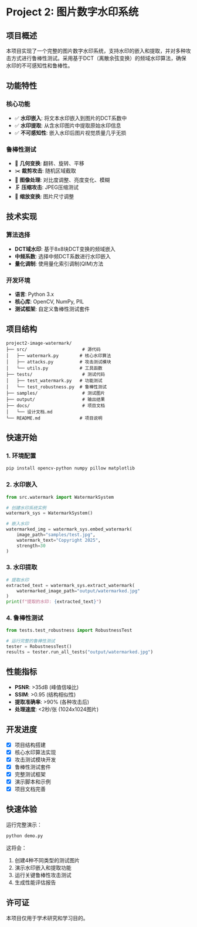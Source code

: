 # Project 2: 图片数字水印系统

## 项目概述

本项目实现了一个完整的图片数字水印系统，支持水印的嵌入和提取，并对多种攻击方式进行鲁棒性测试。采用基于DCT（离散余弦变换）的频域水印算法，确保水印的不可感知性和鲁棒性。

## 功能特性

### 核心功能
- ✅ **水印嵌入**: 将文本水印嵌入到图片的DCT系数中
- ✅ **水印提取**: 从含水印图片中提取原始水印信息
- ✅ **不可感知性**: 嵌入水印后图片视觉质量几乎无损

### 鲁棒性测试
- 🔄 **几何变换**: 翻转、旋转、平移
- ✂️ **裁剪攻击**: 随机区域截取
- 🎨 **图像处理**: 对比度调整、亮度变化、模糊
- 🗜️ **压缩攻击**: JPEG压缩测试
- 📏 **缩放变换**: 图片尺寸调整

## 技术实现

### 算法选择
- **DCT域水印**: 基于8x8块DCT变换的频域嵌入
- **中频系数**: 选择中频DCT系数进行水印嵌入
- **量化调制**: 使用量化索引调制(QIM)方法

### 开发环境
- **语言**: Python 3.x
- **核心库**: OpenCV, NumPy, PIL
- **测试框架**: 自定义鲁棒性测试套件

## 项目结构

```
project2-image-watermark/
├── src/                     # 源代码
│   ├── watermark.py        # 核心水印算法
│   ├── attacks.py          # 攻击测试模块
│   └── utils.py            # 工具函数
├── tests/                   # 测试代码
│   ├── test_watermark.py   # 功能测试
│   └── test_robustness.py  # 鲁棒性测试
├── samples/                 # 测试图片
├── output/                  # 输出结果
├── docs/                    # 项目文档
│   └── 设计文档.md
└── README.md               # 项目说明
```

## 快速开始

### 1. 环境配置
```bash
pip install opencv-python numpy pillow matplotlib
```

### 2. 水印嵌入
```python
from src.watermark import WatermarkSystem

# 创建水印系统实例
watermark_sys = WatermarkSystem()

# 嵌入水印
watermarked_img = watermark_sys.embed_watermark(
    image_path="samples/test.jpg",
    watermark_text="Copyright 2025",
    strength=30
)
```

### 3. 水印提取
```python
# 提取水印
extracted_text = watermark_sys.extract_watermark(
    watermarked_image_path="output/watermarked.jpg"
)
print(f"提取的水印: {extracted_text}")
```

### 4. 鲁棒性测试
```python
from tests.test_robustness import RobustnessTest

# 运行完整的鲁棒性测试
tester = RobustnessTest()
results = tester.run_all_tests("output/watermarked.jpg")
```

## 性能指标

- **PSNR**: >35dB (峰值信噪比)
- **SSIM**: >0.95 (结构相似性)
- **提取准确率**: >90% (各种攻击后)
- **处理速度**: <2秒/张 (1024x1024图片)

## 开发进度

- [x] 项目结构搭建
- [x] 核心水印算法实现  
- [x] 攻击测试模块开发
- [x] 鲁棒性测试套件
- [x] 完整测试框架
- [x] 演示脚本和示例
- [x] 项目文档完善

## 快速体验

运行完整演示：
```bash
python demo.py
```

这将会：
1. 创建4种不同类型的测试图片
2. 演示水印嵌入和提取功能
3. 运行关键鲁棒性攻击测试
4. 生成性能评估报告

## 许可证

本项目仅用于学术研究和学习目的。
